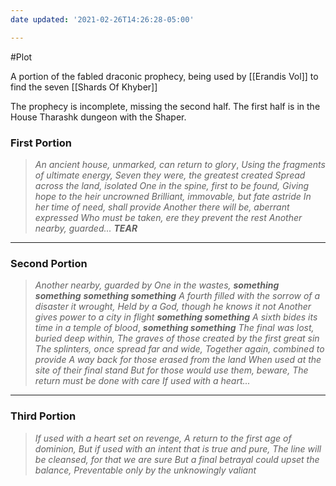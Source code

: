 ```yaml
---
date updated: '2021-02-26T14:26:28-05:00'

---
```


#Plot

A portion of the fabled draconic prophecy, being used by [[Erandis Vol]] to find the seven [[Shards Of Khyber]]

The prophecy is incomplete, missing the second half. The first half is in the House Tharashk dungeon with the Shaper.

### First Portion

> _An ancient house, unmarked, can return to glory_,
> _Using the fragments of ultimate energy,_
> _Seven they were, the greatest created_
> _Spread across the land, isolated_
> _One in the spine, first to be found,_
> _Giving hope to the heir uncrowned_
> _Brilliant, immovable, but fate astride_
> _In her time of need, shall provide_
> _Another there will be, aberrant expressed_
> _Who must be taken, ere they prevent the rest_
> _Another nearby, guarded..._
> _**TEAR**_

---

### Second Portion

> _Another nearby, guarded by_
> _One in the wastes,_ _**something something**_
> _**something something**_
> _A fourth filled with the sorrow of a disaster it wrought,_
> _Held by a God, though he knows it not_
> _Another gives power to a city in flight_
> _**something something**_
> _A sixth bides its time in a temple of blood_,
> _**something something**_
> _The final was lost, buried deep within,_
> _The graves of those created by the first great sin_
> _The splinters, once spread far and wide,_
> _Together again, combined to provide_
> _A way back for those erased from the land_
> _When used at the site of their final stand_
> _But for those would use them, beware,_
> _The return must be done with care_
> _If used with a heart..._

---

### Third Portion

> _If used with a heart set on revenge,_
> _A return to the first age of dominion,_
> _But if used with an intent that is true and pure,_
> _The line will be cleansed, for that we are sure_
> _But a final betrayal could upset the balance,_
> _Preventable only by the unknowingly valiant_
